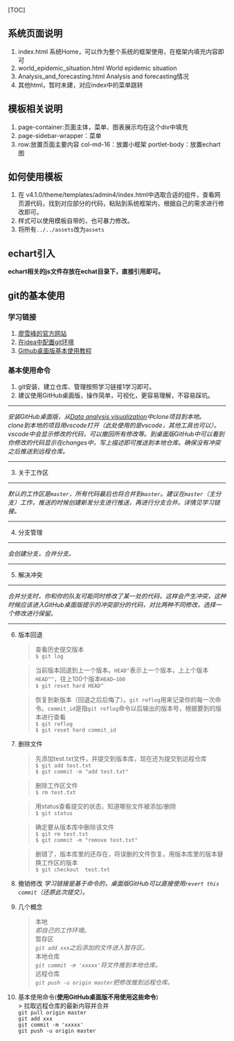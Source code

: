 [TOC]  

## 系统页面说明
  1. index.html 系统Home，可以作为整个系统的框架使用，在框架内填充内容即可
  2. world_epidemic_situation.html World epidemic situation
  3. Analysis_and_forecasting.html Analysis and forecasting情况
  4. 其他html，暂时未建，对应index中的菜单跳转

## 模板相关说明
  1. page-container:页面主体，菜单、图表展示均在这个div中填充
  2. page-sidebar-wrapper：菜单
  3. row:放置页面主要内容  col-md-16：放置小框架  portlet-body：放置echart图


## 如何使用模板
  1. 在 v4.1.0/theme/templates/admin4/index.html中选取合适的组件，查看网页源代码，找到对应部分的代码，粘贴到系统框架内，根据自己的需求进行修改即可。
  2. 样式可以使用模板自带的，也可暴力修改。
  3. 将所有`../../assets`改为`assets`

## echart引入
  **echart相关的js文件存放在echat目录下，直接引用即可。**

## git的基本使用
### 学习链接
 1. [廖雪峰的官方网站](https://www.liaoxuefeng.com/wiki/896043488029600)
 2. [在idea中配置git环境](https://blog.csdn.net/qq_36938617/article/details/88959854)
 3. [Github桌面版基本使用教程](https://www.jianshu.com/p/1e45b93bd593)
### 基本使用命令
 1. git安装、建立仓库、管理按照学习链接1学习即可。
 2. 建议使用GitHub桌面版，操作简单，可视化，更容易理解，不容易踩坑。
 ***  
  *安装GitHub桌面版，从[Data analysis visualization](https://github.com/3AME/Data-analysis-visualization)中clone项目到本地。*  
  *clone到本地的项目用vscode打开（此处使用的是vscode，其他工具也可以）。vscode中会显示修改的代码，可以撤回所有修改等。到桌面版GitHub中可以看到你修改的代码显示在changes中，写上描述即可推送到本地仓库。确保没有冲突之后推送到远程仓库。*
 ***  
 3. 关于工作区
 ***  
 *默认的工作区是`master`，所有代码最后也将合并到`master`。建议在`master`（主分支）工作，推送的时候创建新发分支进行推送，再进行分支合并。详情见学习链接。*
 ***  
 4. 分支管理
 ***
  *会创建分支，合并分支。*  
 ***
 5. 解决冲突
 ***  
  *合并分支时，你和你的队友可能同时修改了某一处的代码，这样会产生冲突，这种时候应该进入GitHub桌面版提示的冲突部分的代码，对比两种不同修改，选择一个修改进行保留。*
 ***  
 6. 版本回退
    > 查看历史提交版本  
    `$ git log`  

    > 当前版本回退到上一个版本。`HEAD^`表示上一个版本，上上个版本`HEAD^^`，往上100个版本`HEAD~100`  
    `$ git reset hard HEAD^`  

    > 恢复到新版本（回退之后后悔了）。`git reflog`用来记录你的每一次命令。`commit_id`是指`git reflog`命令以后输出的版本号，根据要到的版本进行查看  
    `$ git reflog`  
    `$ git reset hard commit_id`  
 7. 删除文件
    > 先添加test.txt文件，并提交到版本库，现在还为提交到远程仓库  
    `$ git add test.txt`  
    `$ git commit -m "add test.txt"`  

    > 删除工作区文件  
    `$ rm test.txt`  

    > 用status查看提交的状态，知道哪些文件被添加/删除  
    `$ git status`  

    > 确定要从版本库中删除该文件  
    `$ git rm test.txt`  
    `$ git commit -m "remove test.txt"`  

    > 删错了，版本库里的还存在，将误删的文件恢复。用版本库里的版本替换工作区的版本   
    `$ git checkout  test.txt`  

 8. 撤销修改
     *学习链接是基于命令的，桌面版GitHub可以直接使用`revert this commit`（还原此次提交）。*  
 9. 几个概念
    > 本地  
     *即自己的工作环境。*  
    > 暂存区  
     *`git add xxx`之后添加的文件进入暂存区。*  
    > 本地仓库  
     *`git commit -m 'xxxxx'`将文件推到本地仓库。*  
    > 远程仓库  
     *`git push -u origin master`把修改推到远程仓库。*  
 10. 基本使用命令(**使用GitHub桌面版不用使用这些命令**)  
    > 拉取远程仓库的最新内容并合并  
    `git pull origin master`  
    `git add xxx`  
    `git commit -m 'xxxxx'`  
    `git push -u origin master`  
